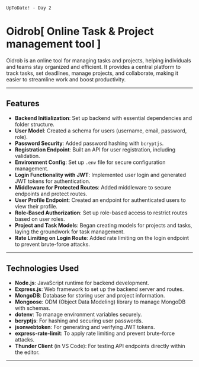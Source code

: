 `UpToDate! - Day 2`

# Oidrob[ Online Task & Project management tool ]

Oidrob is an online tool for managing tasks and projects, helping individuals and teams stay organized and efficient. It provides a central platform to track tasks, set deadlines, manage projects, and collaborate, making it easier to streamline work and boost productivity.

---

## Features

- **Backend Initialization**: Set up backend with essential dependencies and folder structure.
- **User Model**: Created a schema for users (username, email, password, role).
- **Password Security**: Added password hashing with `bcryptjs`.
- **Registration Endpoint**: Built an API for user registration, including validation.
- **Environment Config**: Set up `.env` file for secure configuration management.
- **Login Functionality with JWT**: Implemented user login and generated JWT tokens for authentication.
- **Middleware for Protected Routes**: Added middleware to secure endpoints and protect routes.
- **User Profile Endpoint**: Created an endpoint for authenticated users to view their profile.
- **Role-Based Authorization**: Set up role-based access to restrict routes based on user roles.
- **Project and Task Models**: Began creating models for projects and tasks, laying the groundwork for task management.
- **Rate Limiting on Login Route**: Added rate limiting on the login endpoint to prevent brute-force attacks.

---

## Technologies Used

- **Node.js**: JavaScript runtime for backend development.
- **Express.js**: Web framework to set up the backend server and routes.
- **MongoDB**: Database for storing user and project information.
- **Mongoose**: ODM (Object Data Modeling) library to manage MongoDB with schemas.
- **dotenv**: To manage environment variables securely.
- **bcryptjs**: For hashing and securing user passwords.
- **jsonwebtoken**: For generating and verifying JWT tokens.
- **express-rate-limit**: To apply rate limiting and prevent brute-force attacks.
- **Thunder Client** (in VS Code): For testing API endpoints directly within the editor.

---

